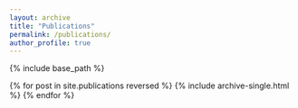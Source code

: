 ```yaml
---
layout: archive
title: "Publications"
permalink: /publications/
author_profile: true
---
```


{% include base_path %}

{% for post in site.publications reversed %}
  {% include archive-single.html %}
{% endfor %}
